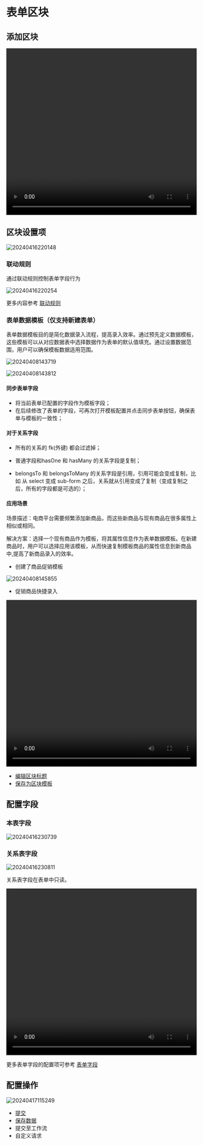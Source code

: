 # 表单区块

## 添加区块

<video width="100%" height="440" controls>
      <source src="https://nocobase-docs.oss-cn-beijing.aliyuncs.com/20240416215917.mp4" type="video/mp4">
</video>

## 区块设置项

![20240416220148](https://nocobase-docs.oss-cn-beijing.aliyuncs.com/20240416220148.png)

### 联动规则

通过联动规则控制表单字段行为

![20240416220254](https://nocobase-docs.oss-cn-beijing.aliyuncs.com/20240416220254.png)

更多内容参考 [联动规则](/handbook/ui/blocks/block-settings/linkage-rule)

### 表单数据模板（仅支持新建表单）

表单数据模板目的是简化数据录入流程，提高录入效率。通过预先定义数据模板，这些模板可以从对应数据表中选择数据作为表单的默认值填充。通过设置数据范围，用户可以确保模板数据适用范围。

![20240408143719](https://nocobase-docs.oss-cn-beijing.aliyuncs.com/20240408143719.png)

![20240408143812](https://nocobase-docs.oss-cn-beijing.aliyuncs.com/20240408143812.png)

#### 同步表单字段

- 将当前表单已配置的字段作为模板字段；
- 在后续修改了表单的字段，可再次打开模板配置并点击同步表单按钮，确保表单与模板的一致性；

#### 对于关系字段

- 所有的关系的 fk(外键) 都会过滤掉；

- 普通字段和hasOne 和 hasMany 的关系字段是复制；

- belongsTo 和 belongsToMany 的关系字段是引用，引用可能会变成复制，比如 从 select 变成 sub-form 之后，关系就从引用变成了复制（变成复制之后，所有的字段都是可选的）；

#### 应用场景

场景描述：电商平台需要频繁添加新商品，而这些新商品与现有商品在很多属性上相似或相同。

解决方案：选择一个现有商品作为模板，将其属性信息作为表单数据模板。在新建商品时，用户可以选择应用该模板，从而快速复制模板商品的属性信息到新商品中,提高了新商品录入的效率。

- 创建了商品促销模板

![20240408145855](https://nocobase-docs.oss-cn-beijing.aliyuncs.com/20240408145855.png)

- 促销商品快捷录入

<video width="100%" height="440" controls>
      <source src="https://nocobase-docs.oss-cn-beijing.aliyuncs.com/20240408150250.mp4" type="video/mp4">
</video>

- [编辑区块标题](/handbook/ui/blocks/block-settings/block-title)
- [保存为区块模板](/handbook/ui/blocks/block-settings/block-template)

## 配置字段

### 本表字段

![20240416230739](https://nocobase-docs.oss-cn-beijing.aliyuncs.com/20240416230739.png)

### 关系表字段

![20240416230811](https://nocobase-docs.oss-cn-beijing.aliyuncs.com/20240416230811.png)

关系表字段在表单中只读。

<video width="100%" height="440" controls>
      <source src="https://nocobase-docs.oss-cn-beijing.aliyuncs.com/20240416231152.mp4" type="video/mp4">
</video>

更多表单字段的配置项可参考 [表单字段](/handbook/ui/fields/generic/form-item)

## 配置操作

![20240417115249](https://nocobase-docs.oss-cn-beijing.aliyuncs.com/20240417115249.png)

- [提交](/handbook/ui/actions/types/submit)
- [保存数据](/handbook/ui/actions/types/save-record)
- 提交至工作流
- 自定义请求
